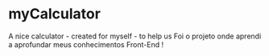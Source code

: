 # myCalculator
A nice calculator - created for myself -  to help us
Foi o projeto onde aprendi a aprofundar meus conhecimentos Front-End !
